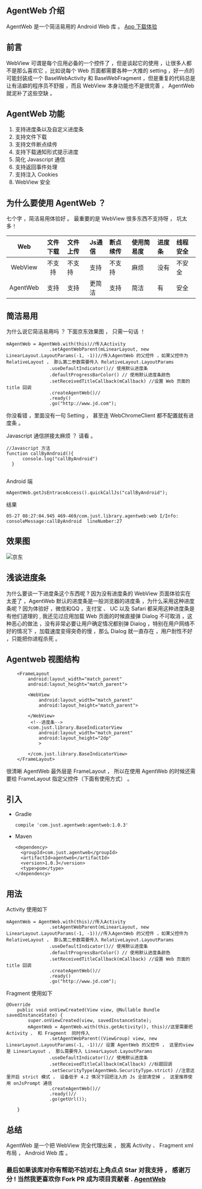 ## AgentWeb 介绍
AgentWeb 是一个简洁易用的 Android Web 库 。 [App 下载体验](./agentweb.apk)

## 前言 
WebView 可谓是每个应用必备的一个控件了 ，但是谈起它的使用 ，让很多人都不是那么喜欢它 ，比如说每个 Web 页面都需要各种一大推的 setting ，好一点的可能封装成一个 BaseWebActivity 和 BaseWebFragment ，但是重复的代码总是让有洁癖的程序员不舒服 ，而且 WebView 本身功能也不是很完善 ， AgentWeb 就泥补了这些空缺 。

## AgentWeb 功能
1. 支持进度条以及自定义进度条
2. 支持文件下载
3. 支持文件断点续传
4. 支持下载通知形式提示进度
5. 简化 Javascript 通信 
6. 支持返回事件处理
7. 支持注入 Cookies
8. WebView 安全

## 为什么要使用 AgentWeb ？
七个字 ，简洁易用体验好 。 最重要的是 WebView 很多东西不支持呀 ， 坑太多！

|     Web     |  文件下载  |  文件上传 |   Js通信  |  断点续传  |   使用简易度 |  进度条      | 线程安全    |
|:-----------:|:---------:|:---------|:---------|:---------|:----------- |:-----------|:-----------|
| WebView     |  不支持    | 不支持		|  支持    |     不支持 |    麻烦      | 没有        | 不安全      |
| AgentWeb	 |  支持		| 支持		|  更简洁   |   支持    |    简洁      | 有         |  安全       |	



## 简洁易用
为什么说它简洁易用吗 ？ 下面京东效果图 ， 只需一句话 ！

```
mAgentWeb = AgentWeb.with(this)//传入Activity
                .setAgentWebParent(mLinearLayout, new LinearLayout.LayoutParams(-1, -1))//传入AgentWeb 的父控件 ，如果父控件为 RelativeLayout ， 那么第二参数需要传入 RelativeLayout.LayoutParams
                .useDefaultIndicator()// 使用默认进度条
                .defaultProgressBarColor() // 使用默认进度条颜色
                .setReceivedTitleCallback(mCallback) //设置 Web 页面的 title 回调
                .createAgentWeb()//
                .ready()
                .go("http://www.jd.com");

```
你没看错 ，里面没有一句 Setting ， 甚至连 WebChromeClient 都不配置就有进度条 。 

Javascript 通信拼接太麻烦 ？ 请看 。

```
//Javascript 方法
function callByAndroid(){
      console.log("callByAndroid")
  }


```
Android 端

`mAgentWeb.getJsEntraceAccess().quickCallJs("callByAndroid");`

结果
```
05-27 08:27:04.945 469-469/com.just.library.agentweb:web I/Info: consoleMessage:callByAndroid  lineNumber:27
```

## 效果图 
![京东](jd.png)

## 浅谈进度条
为什么要谈一下进度条这个东西呢 ?  因为没有进度条的 WebView 页面体验实在太差了 ，AgentWeb 默认的进度条是一般浏览器的进度条 ，为什么采用这种进度条呢 ? 因为体验好 ，微信和QQ ，支付宝 、 UC 以及 Safari 都采用这种进度条是有他们道理的 , 我还见过应用加载 Web 页面的时候直接弹 Dialog 不可取消 ，这种恶心的做法 ，没有非常必要让用户确定情况都别弹 Dialog ，特别在用户网络不好的情况下 ，加载速度变得突奇的慢 ，那么 Dialog 就一直存在 ，用户耐性不好 ，只能把你进程杀死 。





## Agentweb 视图结构

```
	<FrameLayout
        android:layout_width="match_parent"
        android:layout_height="match_parent">

        <WebView
            android:layout_width="match_parent"
            android:layout_height="match_parent">

        </WebView>
		 <!--进度条-->
        <com.just.library.BaseIndicatorView
            android:layout_width="match_parent"
            android:layout_height="2dp"
            >

        </com.just.library.BaseIndicatorView>
    </FrameLayout>

```

 很清晰 AgentWeb 最外层是 FrameLayout ， 所以在使用 AgentWeb 的时候还需要给 FrameLayout 指定父控件（下面有使用方式） 。






## 引入



* Gradle 
   
   ```
   compile 'com.just.agentweb:agentweb:1.0.3'
   ```
* Maven
	
	```
	<dependency>
 	  <groupId>com.just.agentweb</groupId>
 	  <artifactId>agentweb</artifactId>
	  <version>1.0.3</version>
	  <type>pom</type>
	</dependency>
	
	```

## 用法

Activity 使用如下

```
mAgentWeb = AgentWeb.with(this)//传入Activity
                .setAgentWebParent(mLinearLayout, new LinearLayout.LayoutParams(-1, -1))//传入AgentWeb 的父控件 ，如果父控件为 RelativeLayout ， 那么第二参数需要传入 RelativeLayout.LayoutParams
                .useDefaultIndicator()// 使用默认进度条
                .defaultProgressBarColor() // 使用默认进度条颜色
                .setReceivedTitleCallback(mCallback) //设置 Web 页面的 title 回调
                .createAgentWeb()//
                .ready()
                .go("http://www.jd.com");

```	

Fragment 使用如下

```
@Override
    public void onViewCreated(View view, @Nullable Bundle savedInstanceState) {
        super.onViewCreated(view, savedInstanceState);
        mAgentWeb = AgentWeb.with(this.getActivity(), this)//这里需要把 Activity 、 和 Fragment  同时传入
                .setAgentWebParent((ViewGroup) view, new LinearLayout.LayoutParams(-1, -1))// 设置 AgentWeb 的父控件 ， 这里的view 是 LinearLayout ， 那么需要传入 LinearLayout.LayoutParams
                .useDefaultIndicator()// 使用默认进度条
                .setReceivedTitleCallback(mCallback) //标题回调
                .setSecurityType(AgentWeb.SecurityType.strict) //注意这里开启 strict 模式 ， 设备低于 4.2 情况下回把注入的 Js 全部清空掉 ， 这里推荐使用 onJsPrompt 通信
                .createAgentWeb()//
                .ready()//
                .go(getUrl());
        
    }

```







## 总结
AgentWeb 是一个把 WebView 完全代理出来 ， 脱离 Activity 、 Fragment xml 布局 ， Android Web 库 。


### 最后如果该库对你有帮助不妨对右上角点点 Star 对我支持 ， 感谢万分 ! 当然我更喜欢你 Fork PR 成为项目贡献者 . [AgentWeb](https://github.com/Justson/AgentWeb)
	
	

	  


   

